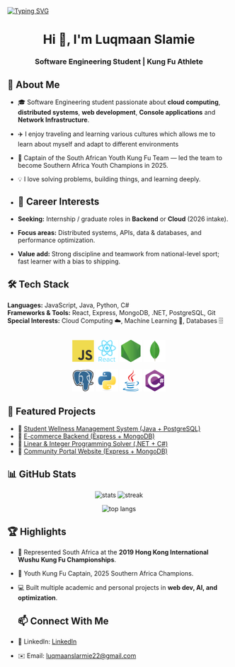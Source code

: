 [![Typing SVG](https://readme-typing-svg.herokuapp.com?font=Fira+Code&pause=1000&color=F76D57&width=435&lines=Hi+there!+I'm+Luqmaan+Slarmie;Aspiring+Software+Engineer+%7C+Kung+Fu+Athlete)](https://git.io/typing-svg)

<h1 align="center">Hi 👋, I'm Luqmaan Slamie</h1>
<h3 align="center">Software Engineering Student | Kung Fu Athlete</h3>

## 🌟 About Me  
- 🎓 Software Engineering student passionate about **cloud computing**, **distributed systems**, **web development**, **Console applications** and **Network Infrastructure**.   
- ✈️ I enjoy traveling and learning various cultures which allows me to learn about myself and adapt to different environments
- 🥋 Captain of the South African Youth Kung Fu Team — led the team to become Southern Africa Youth Champions in 2025.  
- 💡 I love solving problems, building things, and learning deeply.

- ## 🧭 Career Interests
- **Seeking:** Internship / graduate roles in **Backend** or **Cloud** (2026 intake).
- **Focus areas:** Distributed systems, APIs, data & databases, and performance optimization.
- **Value add:** Strong discipline and teamwork from national-level sport; fast learner with a bias to shipping.


## 🛠️ Tech Stack
**Languages:** JavaScript, Java, Python, C#  
**Frameworks & Tools:** React, Express, MongoDB, .NET, PostgreSQL, Git  
**Special Interests:** Cloud Computing ☁️, Machine Learning 🤖, Databases 🗄️  

##

<p align="center">
  <img src="https://raw.githubusercontent.com/devicons/devicon/master/icons/javascript/javascript-original.svg" alt="javascript" width="50" height="50"/>
  <img src="https://raw.githubusercontent.com/devicons/devicon/master/icons/react/react-original-wordmark.svg" alt="react" width="50" height="50"/>
  <img src="https://raw.githubusercontent.com/devicons/devicon/master/icons/nodejs/nodejs-original.svg" alt="nodejs" width="50" height="50"/>
  <img src="https://raw.githubusercontent.com/devicons/devicon/master/icons/mongodb/mongodb-original.svg" alt="mongodb" width="50" height="50"/>
</p>
<p align="center">
  <img src="https://raw.githubusercontent.com/devicons/devicon/master/icons/postgresql/postgresql-original.svg" alt="postgresql" width="50" height="50"/>
  <img src="https://raw.githubusercontent.com/devicons/devicon/master/icons/python/python-original.svg" alt="python" width="50" height="50"/>
  <img src="https://raw.githubusercontent.com/devicons/devicon/master/icons/java/java-original.svg" alt="java" width="50" height="50"/>
  <img src="https://raw.githubusercontent.com/devicons/devicon/master/icons/csharp/csharp-original.svg" alt="csharp" width="50" height="50"/>
</p>


## 📂 Featured Projects
- 🔗 [Student Wellness Management System (Java + PostgreSQL)](https://github.com/gabby-web21/PRG381_Project.git)  
- 🔗 [E-commerce Backend (Express + MongoDB)](https://github.com/Loki-is-dying/DBD381Project.git)  
- 🔗 [Linear & Integer Programming Solver (.NET + C#)](https://github.com/AdrianGriesel/LPR381ProjectGS2.git)
- 🔗 [Community Portal Website (Express + MongoDB)](https://github.com/CharlSmuts/WPR381_Project.git)

## 📊 GitHub Stats  

<p align="center">
  <img src="https://github-readme-stats.vercel.app/api?username=Loki-is-dying&show_icons=true&theme=radical&hide_border=true" alt="stats" height="165"/>
  <img src="https://streak-stats.demolab.com?user=Loki-is-dying&theme=radical&hide_border=true" alt="streak" height="165"/>
</p>

<p align="center">
  <img src="https://github-readme-stats.vercel.app/api/top-langs/?username=Loki-is-dying&layout=compact&theme=radical&hide_border=true" alt="top langs" height="130"/>
</p>

##  🏆 Highlights
- 🥇 Represented South Africa at the **2019 Hong Kong International Wushu Kung Fu Championships**.  
- 🏅 Youth Kung Fu Captain, 2025 Southern Africa Champions.  
- 💻 Built multiple academic and personal projects in **web dev, AI, and optimization**.

  ## 📫 Connect With Me
- 💼 LinkedIn: [LinkedIn](https://www.linkedin.com/in/luqmaan-slarmie-57341a28a)   
- ✉️ Email: luqmaanslarmie22@gmail.com
